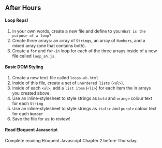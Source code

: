 ## After Hours

#### Loop Reps!

1. In your own words, create a new file and define to you `What is the purpose of a loop?`
2. Create three arrays: an array of `Strings`, an array of `Numbers`, and a mixed array (one that contains both).
3. Create a `for` and `for-in` loop for each of the three arrays inside of a new file called `loop_ah.js`.

#### Basic DOM Styling

1. Create a new `html` file called `loops-ah.html`.
2. Inside of this file, create a set of `unordered lists` (`<ul>`).
3. Inside of each `<ul>`, add a `list item` (`<li>`) for each item the in arrays you created above.
4. Use an inline-stylesheet to style strings as `bold` and `orange` colour text for each `String`
5. Use an inline-stylesheet to style strings as `italic` and `purple` colour text for each `Number`
6. Save the file for us to review!

#### Read Eloquent Javascript

Complete reading Eloquent Javascript Chapter 2 before Thursday.
